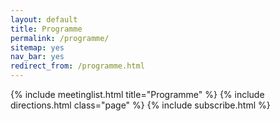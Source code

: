 ```yaml
---
layout: default
title: Programme
permalink: /programme/
sitemap: yes
nav_bar: yes
redirect_from: /programme.html
---
```


{% include meetinglist.html title="Programme" %}
{% include directions.html class="page" %}
{% include subscribe.html %} 

